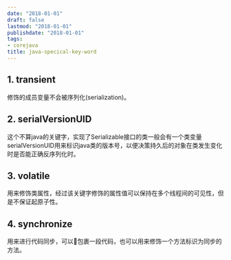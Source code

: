 ```yaml
---
date: "2018-01-01"
draft: false
lastmod: "2018-01-01"
publishdate: "2018-01-01"
tags:
- corejava
title: java-specical-key-word
---
```


## 1. transient

修饰的成员变量不会被序列化(serialization)。

## 2. serialVersionUID

这个不算java的关键字，实现了Serializable接口的类一般会有一个类变量serialVersionUID用来标识java类的版本号，以便决策持久后的对象在类发生变化时是否能正确反序列化时。

## 3. volatile
用来修饰类属性，经过该关键字修饰的属性值可以保持在多个线程间的可见性，但是不保证起原子性。

## 4. synchronize
用来进行代码同步，可以包裹一段代码，也可以用来修饰一个方法标识为同步的方法。
